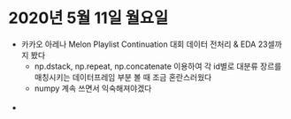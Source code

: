 # 2020년 5월 11일 월요일 

- 카카오 아레나 Melon Playlist Continuation 대회 데이터 전처리 & EDA 23셀까지 봤다
  - np.dstack, np.repeat, np.concatenate 이용하여 각 id별로 대분류 장르를 매칭시키는 데이터프레임 부분 볼 때 조금 혼란스러웠다
  - numpy 계속 쓰면서 익숙해져야겠다
  <br>
- 
